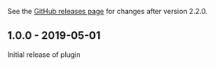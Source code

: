 See the [GitHub releases page](https://github.com/gocd-contrib/auth0-oauth-authorization-plugin/releases) for changes after version 2.2.0.

## 1.0.0 - 2019-05-01

Initial release of plugin

